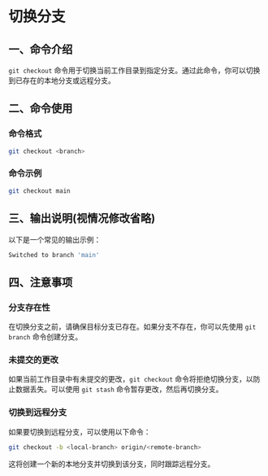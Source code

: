 # 切换分支

## 一、命令介绍

`git checkout` 命令用于切换当前工作目录到指定分支。通过此命令，你可以切换到已存在的本地分支或远程分支。

## 二、命令使用

### 命令格式

```bash
git checkout <branch>
```

### 命令示例

```bash
git checkout main
```

## 三、输出说明(视情况修改省略)

以下是一个常见的输出示例：

```bash
Switched to branch 'main'
```

## 四、注意事项

### 分支存在性

在切换分支之前，请确保目标分支已存在。如果分支不存在，你可以先使用 `git branch` 命令创建分支。

### 未提交的更改

如果当前工作目录中有未提交的更改，`git checkout` 命令将拒绝切换分支，以防止数据丢失。可以使用 `git stash` 命令暂存更改，然后再切换分支。

### 切换到远程分支

如果要切换到远程分支，可以使用以下命令：

```bash
git checkout -b <local-branch> origin/<remote-branch>
```

这将创建一个新的本地分支并切换到该分支，同时跟踪远程分支。